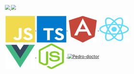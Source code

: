 
 <div>
  <a href="https://github.com/rafaballerini">
  <img height="180em" src="https://github-readme-stats.vercel.app/api?username=pdroalbqrq&show_icons=true&theme=dark&include_all_commits=true&count_private=true"/>
  <img height="180em" src="https://github-readme-stats.vercel.app/api/top-langs/?username=rafaballerini&layout=compact&langs_count=7&theme=dark"/>
</div>

<div style="display: inline_block" ><br>
  <img align="center" alt="Pedro-Js" height="90" width="100" src="https://raw.githubusercontent.com/devicons/devicon/master/icons/javascript/javascript-plain.svg">
  <img align="center" alt="Pedro-Ts" height="90" width="100" src="https://raw.githubusercontent.com/devicons/devicon/master/icons/typescript/typescript-plain.svg">

  <img align="center" alt="Pedro-Angular" height="90" width="100"                     src="https://raw.githubusercontent.com/devicons/devicon/9f4f5cdb393299a81125eb5127929ea7bfe42889/icons/angularjs/angularjs-plain.svg">
  <img align="center" alt="Pedro-HTML" height="90" width="100" src="https://raw.githubusercontent.com/devicons/devicon/master/icons/react/react-original.svg">

  <img align="center" style="display: inline_block"  alt="Pedro-CSS" height="90" width="100" src="https://raw.githubusercontent.com/devicons/devicon/master/icons/vuejs/vuejs-original.svg">  
  <img align="center" alt="Pedro-Node" height="90" width="100" src="https://raw.githubusercontent.com/devicons/devicon/9f4f5cdb393299a81125eb5127929ea7bfe42889/icons/nodejs/nodejs-original.svg">
      <img align="center" style="display: inline_block"  width="200" alt="Pedro-doctor" src="https://images-ext-2.discordapp.net/external/TXghRWc7xHAmD4Vm3CMHqqOZa2fvNwB__uq8oq9DjLQ/https/media1.tenor.com/images/ee8aa7ccab06e846f1d9e55890f95144/tenor.gif">
</div>
